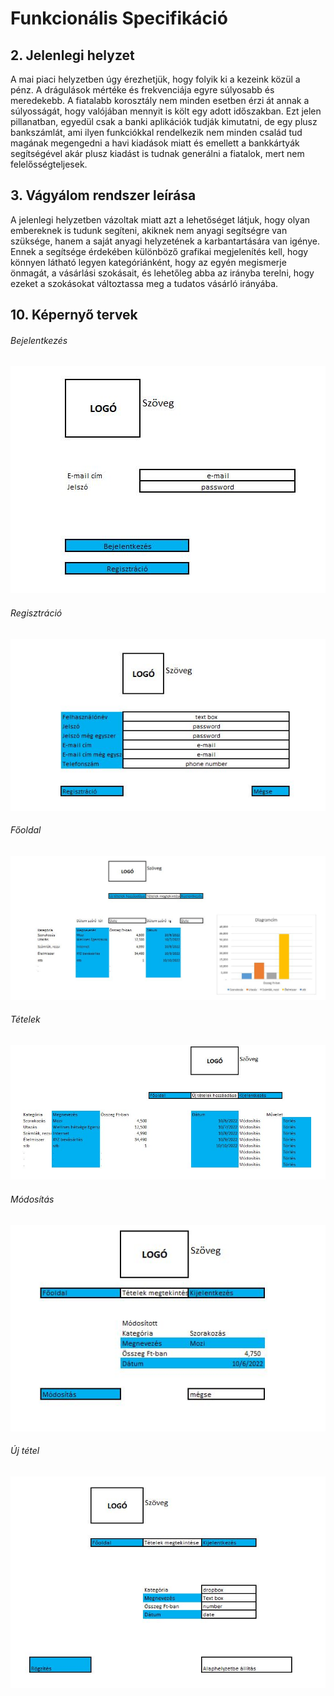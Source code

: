# Funkcionális Specifikáció

## 2. Jelenlegi helyzet

A mai piaci helyzetben úgy érezhetjük, hogy folyik ki a kezeink közül a pénz. A drágulások mértéke és frekvenciája egyre súlyosabb és meredekebb. A fiatalabb korosztály nem minden esetben érzi át annak a súlyosságát, hogy valójában mennyit is költ egy adott időszakban. Ezt jelen pillanatban, egyedül csak a banki aplikációk tudják kimutatni, de egy plusz bankszámlát, ami ilyen funkciókkal rendelkezik nem minden család tud magának megengedni a havi kiadások miatt és emellett a bankkártyák segítségével akár plusz kiadást is tudnak generálni a fiatalok, mert nem felelősségteljesek.

## 3. Vágyálom rendszer leírása

A jelenlegi helyzetben vázoltak miatt azt a lehetőséget látjuk, hogy olyan embereknek is tudunk segíteni, akiknek nem anyagi segítségre van szüksége, hanem a saját anyagi helyzetének a karbantartására van igénye. Ennek a segítsége érdekében különböző grafikai megjelenítés kell, hogy könnyen látható legyen kategóriánként, hogy az egyén megismerje önmagát, a vásárlási szokásait, és lehetőleg abba az irányba terelni, hogy ezeket a szokásokat változtassa meg a tudatos vásárló irányába.

## 10. Képernyő tervek

###### Bejelentkezés
![Bejelentkezes](PNG/kepernyoterv_bejelentkezes.png)
###### Regisztráció
![Regisztracio](PNG/kepoernyoterv_regisztracio.png)
###### Főoldal
![Fooldal](PNG/kepoernyoterv_fooldal.png)
###### Tételek
![Tetelek](PNG/kepoernyoterv_tetelek.png)
###### Módosítás
![Modositas](PNG/kepoernyoterv_modosit.png)
###### Új tétel
![UjTetel](PNG/kepoernyoterv_ujtetel.png)